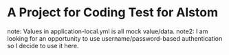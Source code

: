 # A Project for Coding Test for Alstom

note: Values in application-local.yml is all mock value/data.
note2: I am looking for an opportunity to use username/password-based authentication so I decide to use it here.
